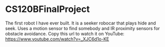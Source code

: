 # CS120BFinalProject
The first robot I have ever built. 
It is a seeker robocar that plays hide and seek. 
Uses a motion sensor to find somebody and IR proximity sensors for obstacle avoidance.
Copy this url to watch it on YouTube: https://www.youtube.com/watch?v=_XJC6d1o-KE

